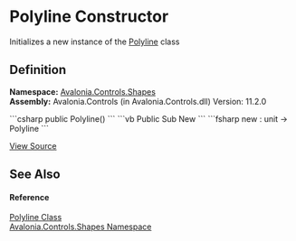 # Polyline Constructor


Initializes a new instance of the <a href="T_Avalonia_Controls_Shapes_Polyline">Polyline</a> class



## Definition
**Namespace:** <a href="N_Avalonia_Controls_Shapes">Avalonia.Controls.Shapes</a>  
**Assembly:** Avalonia.Controls (in Avalonia.Controls.dll) Version: 11.2.0

<Tabs groupId="api-code-preview">
<TabItem value="csharp" label="C#">
```csharp
public Polyline()
```
</TabItem>
<TabItem value="vb" label="VB">
```vb
Public Sub New
```
</TabItem>
<TabItem value="fsharp" label="F#">
```fsharp
new : unit -> Polyline
```
</TabItem>
</Tabs>



<a href="https://github.com/AvaloniaUI/Avalonia/tree/master/src/Avalonia.Controls/Shapes/Polyline.cs#L19" title="View the source code">View Source</a>



## See Also


#### Reference
<a href="T_Avalonia_Controls_Shapes_Polyline">Polyline Class</a>  
<a href="N_Avalonia_Controls_Shapes">Avalonia.Controls.Shapes Namespace</a>  
